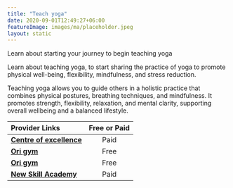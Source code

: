 ```yaml
---
title: "Teach yoga"
date: 2020-09-01T12:49:27+06:00
featureImage: images/ma/placeholder.jpeg
layout: static
---
```


Learn about starting your journey to begin teaching yoga

Learn about teaching yoga, to start sharing the practice of yoga to promote physical well-being, flexibility, mindfulness, and stress reduction.

Teaching yoga allows you to guide others in a holistic practice that combines physical postures, breathing techniques, and mindfulness. It promotes strength, flexibility, relaxation, and mental clarity, supporting overall wellbeing and a balanced lifestyle.

| Provider Links      | Free or Paid  |  
| :-----------          | :--------------:      |  
| [**Centre of excellence**](https://www.centreofexcellence.com/shop/200hr-yoga-teacher-training-diploma-course/) | Paid | 
| [**Ori gym**](https://origympersonaltrainercourses.co.uk/blog/why-do-yoga-teacher-training) | Free | 
| [**Ori gym**](https://origympersonaltrainercourses.co.uk/blog/why-become-a-yoga-teacher) | Free  | 
| [**New Skill Academy**](https://www.awin1.com/cread.php?awinmid=31125&awinaffid=1198638&ued=https%3A%2F%2Fnewskillsacademy.com%2F) | Paid | 
  

<br/><br/>






